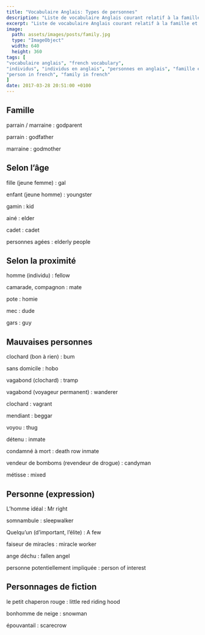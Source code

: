 ```yaml
---
title: "Vocabulaire Anglais: Types de personnes"
description: "Liste de vocabulaire Anglais courant relatif à la famille et aux différents types de personnes."
excerpt: "Liste de vocabulaire Anglais courant relatif à la famille et aux différents types de personnes."
image:
  path: assets/images/posts/family.jpg
  type: "ImageObject"
  width: 640
  height: 360
tags: [
"vocabulaire anglais", "french vocabulary",
"individus", "individus en anglais", "personnes en anglais", "famille en anglais",
"person in french", "family in french"
]
date: 2017-03-28 20:51:00 +0100
---
```


## Famille

parrain / marraine
: godparent

parrain
: godfather

marraine
: godmother


## Selon l’âge

fille (jeune femme)
: gal

enfant (jeune homme)
: youngster

gamin
: kid

ainé
: elder

cadet
: cadet

personnes agées
: elderly people


## Selon la proximité

homme (individu)
: fellow

camarade, compagnon
: mate

pote
: homie

mec
: dude

gars
: guy


## Mauvaises personnes

clochard (bon à rien)
: bum

sans domicile
: hobo

vagabond (clochard)
: tramp

vagabond (voyageur permanent)
: wanderer

clochard
: vagrant

mendiant
: beggar

voyou
: thug

détenu
: inmate

condamné à mort
: death row inmate

vendeur de bomboms (revendeur de drogue)
: candyman

métisse
: mixed


## Personne (expression)

L’homme idéal
: Mr right

somnambule
: sleepwalker

Quelqu’un (d’important, l’élite)
: A few

faiseur de miracles
: miracle worker

ange déchu
: fallen angel

personne potentiellement impliquée
: person of interest


## Personnages de fiction

le petit chaperon rouge
: little red riding hood

bonhomme de neige
: snowman

épouvantail
: scarecrow
